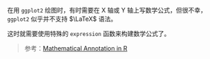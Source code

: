 
在用 `ggplot2` 绘图时，有时需要在 X 轴或 Y 轴上写数学公式，但很不幸，`ggplot2` 似乎并不支持 $\LaTeX$ 语法。

这时就需要使用特殊的 `expression` 函数来构建数学公式了。




> 参考：[Mathematical Annotation in R](https://astrostatistics.psu.edu/su07/R/html/grDevices/html/plotmath.html)